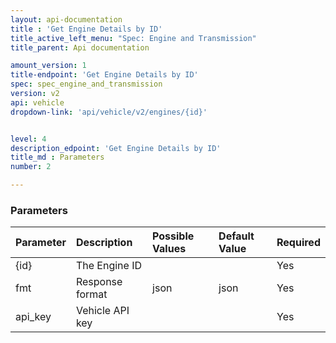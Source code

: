 ```yaml
---
layout: api-documentation
title : 'Get Engine Details by ID'
title_active_left_menu: "Spec: Engine and Transmission"
title_parent: Api documentation

amount_version: 1
title-endpoint: 'Get Engine Details by ID'
spec: spec_engine_and_transmission
version: v2
api: vehicle
dropdown-link: 'api/vehicle/v2/engines/{id}'


level: 4
description_edpoint: 'Get Engine Details by ID'
title_md : Parameters
number: 2

---
```


### Parameters

| Parameter  | Description                           | Possible Values   | Default Value | Required |
|:-----------|:--------------------------------------|:----------------- |:------------- |:-------- |
| {id} 		 | The Engine ID 						 | 					 | 				 | Yes 		|
| fmt        | Response format                       | json              | json          | Yes      |
| api_key    | Vehicle API key                       |                   |               | Yes      |